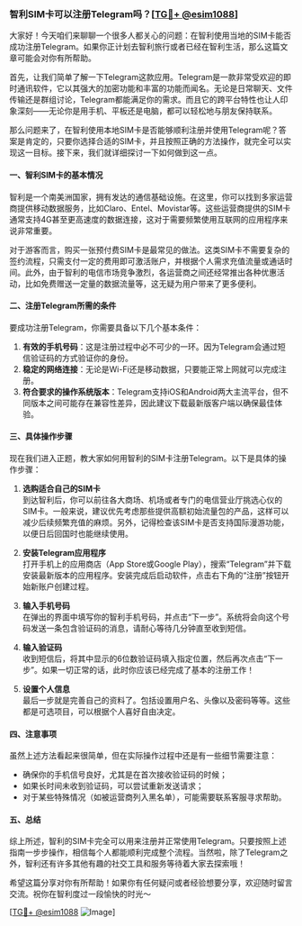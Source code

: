 ### 智利SIM卡可以注册Telegram吗？[[TG💪+ @esim1088](https://t.me/s/esim1088)]

大家好！今天咱们来聊聊一个很多人都关心的问题：在智利使用当地的SIM卡能否成功注册Telegram。如果你正计划去智利旅行或者已经在智利生活，那么这篇文章可能会对你有所帮助。

首先，让我们简单了解一下Telegram这款应用。Telegram是一款非常受欢迎的即时通讯软件，它以其强大的加密功能和丰富的功能而闻名。无论是日常聊天、文件传输还是群组讨论，Telegram都能满足你的需求。而且它的跨平台特性也让人印象深刻——无论你是用手机、平板还是电脑，都可以轻松地与朋友保持联系。

那么问题来了，在智利使用本地SIM卡是否能够顺利注册并使用Telegram呢？答案是肯定的，只要你选择合适的SIM卡，并且按照正确的方法操作，就完全可以实现这一目标。接下来，我们就详细探讨一下如何做到这一点。

#### 一、智利SIM卡的基本情况

智利是一个南美洲国家，拥有发达的通信基础设施。在这里，你可以找到多家运营商提供移动数据服务，比如Claro、Entel、Movistar等。这些运营商提供的SIM卡通常支持4G甚至更高速度的数据连接，这对于需要频繁使用互联网的应用程序来说非常重要。

对于游客而言，购买一张预付费SIM卡是最常见的做法。这类SIM卡不需要复杂的签约流程，只需支付一定的费用即可激活账户，并根据个人需求充值流量或通话时间。此外，由于智利的电信市场竞争激烈，各运营商之间还经常推出各种优惠活动，比如免费赠送一定量的数据流量等，这无疑为用户带来了更多便利。

#### 二、注册Telegram所需的条件

要成功注册Telegram，你需要具备以下几个基本条件：
1. **有效的手机号码**：这是注册过程中必不可少的一环。因为Telegram会通过短信验证码的方式验证你的身份。
2. **稳定的网络连接**：无论是Wi-Fi还是移动数据，只要能正常上网就可以完成注册。
3. **符合要求的操作系统版本**：Telegram支持iOS和Android两大主流平台，但不同版本之间可能存在兼容性差异，因此建议下载最新版客户端以确保最佳体验。

#### 三、具体操作步骤

现在我们进入正题，教大家如何用智利的SIM卡注册Telegram。以下是具体的操作步骤：

1. **选购适合自己的SIM卡**  
   到达智利后，你可以前往各大商场、机场或者专门的电信营业厅挑选心仪的SIM卡。一般来说，建议优先考虑那些提供高额初始流量包的产品，这样可以减少后续频繁充值的麻烦。另外，记得检查该SIM卡是否支持国际漫游功能，以便日后回国时也能继续使用。

2. **安装Telegram应用程序**  
   打开手机上的应用商店（App Store或Google Play），搜索“Telegram”并下载安装最新版本的应用程序。安装完成后启动软件，点击右下角的“注册”按钮开始新账户创建过程。

3. **输入手机号码**  
   在弹出的界面中填写你的智利手机号码，并点击“下一步”。系统将会向这个号码发送一条包含验证码的消息，请耐心等待几分钟直至收到短信。

4. **输入验证码**  
   收到短信后，将其中显示的6位数验证码填入指定位置，然后再次点击“下一步”。如果一切正常的话，此时你应该已经完成了基本的注册工作！

5. **设置个人信息**  
   最后一步就是完善自己的资料了。包括设置用户名、头像以及密码等等。这些都是可选项目，可以根据个人喜好自由决定。

#### 四、注意事项

虽然上述方法看起来很简单，但在实际操作过程中还是有一些细节需要注意：
- 确保你的手机信号良好，尤其是在首次接收验证码的时候；
- 如果长时间未收到验证码，可以尝试重新发送请求；
- 对于某些特殊情况（如被运营商列入黑名单），可能需要联系客服寻求帮助。

#### 五、总结

综上所述，智利的SIM卡完全可以用来注册并正常使用Telegram。只要按照上述指南一步步操作，相信每个人都能顺利完成整个流程。当然啦，除了Telegram之外，智利还有许多其他有趣的社交工具和服务等待着大家去探索哦！

希望这篇分享对你有所帮助！如果你有任何疑问或者经验想要分享，欢迎随时留言交流。祝你在智利度过一段愉快的时光～

[[TG💪+ @esim1088](https://t.me/s/esim1088) ![Image](https://i.postimg.cc/4NQfJmqS/Snipaste-2025-05-13-00-14-12.png)]